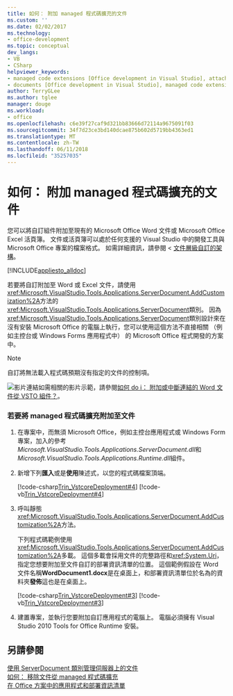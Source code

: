 ```yaml
---
title: 如何： 附加 managed 程式碼擴充的文件
ms.custom: ''
ms.date: 02/02/2017
ms.technology:
- office-development
ms.topic: conceptual
dev_langs:
- VB
- CSharp
helpviewer_keywords:
- managed code extensions [Office development in Visual Studio], attaching
- documents [Office development in Visual Studio], managed code extensions
author: TerryGLee
ms.author: tglee
manager: douge
ms.workload:
- office
ms.openlocfilehash: c6e39f27caf9d321bb83666d72114a9675091f03
ms.sourcegitcommit: 34f7d23ce3bd140dcae875b602d5719bb4363ed1
ms.translationtype: MT
ms.contentlocale: zh-TW
ms.lasthandoff: 06/11/2018
ms.locfileid: "35257035"
---
```

# <a name="how-to-attach-managed-code-extensions-to-documents"></a>如何： 附加 managed 程式碼擴充的文件
  您可以將自訂組件附加至現有的 Microsoft Office Word 文件或 Microsoft Office Excel 活頁簿。 文件或活頁簿可以處於任何支援的 Visual Studio 中的開發工具與 Microsoft Office 專案的檔案格式。 如需詳細資訊，請參閱 <<c0> [ 文件層級自訂的架構](../vsto/architecture-of-document-level-customizations.md)。  
  
 [!INCLUDE[appliesto_alldoc](../vsto/includes/appliesto-alldoc-md.md)]  
  
 若要將自訂附加至 Word 或 Excel 文件，請使用<xref:Microsoft.VisualStudio.Tools.Applications.ServerDocument.AddCustomization%2A>方法的<xref:Microsoft.VisualStudio.Tools.Applications.ServerDocument>類別。 因為<xref:Microsoft.VisualStudio.Tools.Applications.ServerDocument>類別設計來在沒有安裝 Microsoft Office 的電腦上執行，您可以使用這個方法不直接相關 （例如主控台或 Windows Forms 應用程式中） 的 Microsoft Office 程式開發的方案中。  
  
> [!NOTE]  
>  自訂將無法載入程式碼預期沒有指定的文件的控制項。  
  
 ![影片連結](../vsto/media/playvideo.gif "影片連結")如需相關的影片示範，請參閱[如何 do i： 附加或中斷連結的 Word 文件從 VSTO 組件？](http://go.microsoft.com/fwlink/?LinkId=136782)。  
  
### <a name="to-attach-managed-code-extensions-to-a-document"></a>若要將 managed 程式碼擴充附加至文件  
  
1.  在專案中，而無須 Microsoft Office，例如主控台應用程式或 Windows Form 專案，加入的參考*Microsoft.VisualStudio.Tools.Applications.ServerDocument.dll*和*Microsoft.VisualStudio.Tools.Applications.Runtime.dll*組件。  
  
2.  新增下列**匯入**或是**使用**陳述式，以您的程式碼檔案頂端。  
  
     [!code-csharp[Trin_VstcoreDeployment#4](../vsto/codesnippet/CSharp/Trin_VstcoreDeploymentCS/Program.cs#4)]
     [!code-vb[Trin_VstcoreDeployment#4](../vsto/codesnippet/VisualBasic/Trin_VstcoreDeploymentVB/Program.vb#4)]  
  
3.  呼叫靜態<xref:Microsoft.VisualStudio.Tools.Applications.ServerDocument.AddCustomization%2A>方法。  
  
     下列程式碼範例使用<xref:Microsoft.VisualStudio.Tools.Applications.ServerDocument.AddCustomization%2A>多載。 這個多載會採用文件的完整路徑和<xref:System.Uri>，指定您想要附加至文件自訂的部署資訊清單的位置。 這個範例假設在 Word 文件名稱**WordDocument1.docx**是在桌面上，和部署資訊清單位於名為的資料夾**發佈**這也是在桌面上。  
  
     [!code-csharp[Trin_VstcoreDeployment#3](../vsto/codesnippet/CSharp/Trin_VstcoreDeploymentCS/Program.cs#3)]
     [!code-vb[Trin_VstcoreDeployment#3](../vsto/codesnippet/VisualBasic/Trin_VstcoreDeploymentVB/Program.vb#3)]  
  
4.  建置專案，並執行您要附加自訂應用程式的電腦上。 電腦必須擁有 Visual Studio 2010 Tools for Office Runtime 安裝。  
  
## <a name="see-also"></a>另請參閱  
 [使用 ServerDocument 類別管理伺服器上的文件](../vsto/managing-documents-on-a-server-by-using-the-serverdocument-class.md)   
 [如何： 移除文件從 managed 程式碼擴充](../vsto/how-to-remove-managed-code-extensions-from-documents.md)   
 [在 Office 方案中的應用程式和部署資訊清單](../vsto/application-and-deployment-manifests-in-office-solutions.md)  
  